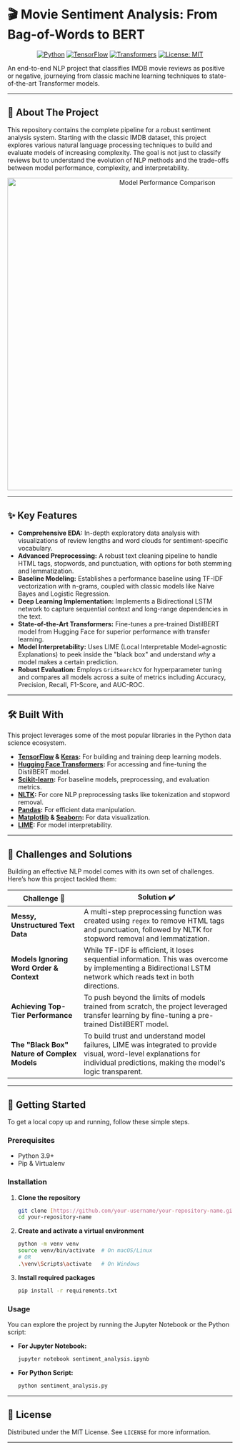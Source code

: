 # 🎬 Movie Sentiment Analysis: From Bag-of-Words to BERT

<div align="center">

[![Python](https://img.shields.io/badge/Python-3.9%2B-blue.svg?style=for-the-badge&logo=python)](https://www.python.org/)
[![TensorFlow](https://img.shields.io/badge/TensorFlow-2.x-orange.svg?style=for-the-badge&logo=tensorflow)](https://www.tensorflow.org/)
[![Transformers](https://img.shields.io/badge/🤗%20Transformers-4.x-yellow.svg?style=for-the-badge&logo=hugging-face)](https://huggingface.co/docs/transformers/index)
[![License: MIT](https://img.shields.io/badge/License-MIT-green.svg?style=for-the-badge)](https://opensource.org/licenses/MIT)

</div>

An end-to-end NLP project that classifies IMDB movie reviews as positive or negative, journeying from classic machine learning techniques to state-of-the-art Transformer models.

---

## 🌟 About The Project

This repository contains the complete pipeline for a robust sentiment analysis system. Starting with the classic IMDB dataset, this project explores various natural language processing techniques to build and evaluate models of increasing complexity. The goal is not just to classify reviews but to understand the evolution of NLP methods and the trade-offs between model performance, complexity, and interpretability.

<p align="center">
  <img src="https://i.imgur.com/gK9q05P.png" alt="Model Performance Comparison" width="700"/>
</p>

---

## ✨ Key Features

* **Comprehensive EDA:** In-depth exploratory data analysis with visualizations of review lengths and word clouds for sentiment-specific vocabulary.
* **Advanced Preprocessing:** A robust text cleaning pipeline to handle HTML tags, stopwords, and punctuation, with options for both stemming and lemmatization.
* **Baseline Modeling:** Establishes a performance baseline using TF-IDF vectorization with n-grams, coupled with classic models like Naive Bayes and Logistic Regression.
* **Deep Learning Implementation:** Implements a Bidirectional LSTM network to capture sequential context and long-range dependencies in the text.
* **State-of-the-Art Transformers:** Fine-tunes a pre-trained DistilBERT model from Hugging Face for superior performance with transfer learning.
* **Model Interpretability:** Uses LIME (Local Interpretable Model-agnostic Explanations) to peek inside the "black box" and understand *why* a model makes a certain prediction.
* **Robust Evaluation:** Employs `GridSearchCV` for hyperparameter tuning and compares all models across a suite of metrics including Accuracy, Precision, Recall, F1-Score, and AUC-ROC.

---

## 🛠️ Built With

This project leverages some of the most popular libraries in the Python data science ecosystem.

* **[TensorFlow](https://www.tensorflow.org/) & [Keras](https://keras.io/):** For building and training deep learning models.
* **[Hugging Face Transformers](https://huggingface.co/docs/transformers/index):** For accessing and fine-tuning the DistilBERT model.
* **[Scikit-learn](https://scikit-learn.org/):** For baseline models, preprocessing, and evaluation metrics.
* **[NLTK](https://www.nltk.org/):** For core NLP preprocessing tasks like tokenization and stopword removal.
* **[Pandas](https://pandas.pydata.org/):** For efficient data manipulation.
* **[Matplotlib](https://matplotlib.org/) & [Seaborn](https://seaborn.pydata.org/):** For data visualization.
* **[LIME](https://github.com/marcotcr/lime):** For model interpretability.

---

## 🧠 Challenges and Solutions

Building an effective NLP model comes with its own set of challenges. Here’s how this project tackled them:

| Challenge 🤔                                     | Solution ✔️                                                                                                                                              |
| ------------------------------------------------ | -------------------------------------------------------------------------------------------------------------------------------------------------------- |
| **Messy, Unstructured Text Data** | A multi-step preprocessing function was created using `regex` to remove HTML tags and punctuation, followed by NLTK for stopword removal and lemmatization. |
| **Models Ignoring Word Order & Context** | While TF-IDF is efficient, it loses sequential information. This was overcome by implementing a Bidirectional LSTM network which reads text in both directions.  |
| **Achieving Top-Tier Performance** | To push beyond the limits of models trained from scratch, the project leveraged transfer learning by fine-tuning a pre-trained DistilBERT model.             |
| **The "Black Box" Nature of Complex Models** | To build trust and understand model failures, LIME was integrated to provide visual, word-level explanations for individual predictions, making the model's logic transparent. |

---

## 🚀 Getting Started

To get a local copy up and running, follow these simple steps.

### Prerequisites

* Python 3.9+
* Pip & Virtualenv

### Installation

1.  **Clone the repository**
    ```sh
    git clone [https://github.com/your-username/your-repository-name.git](https://github.com/your-username/your-repository-name.git)
    cd your-repository-name
    ```
2.  **Create and activate a virtual environment**
    ```sh
    python -m venv venv
    source venv/bin/activate  # On macOS/Linux
    # OR
    .\venv\Scripts\activate   # On Windows
    ```
3.  **Install required packages**
    ```sh
    pip install -r requirements.txt
    ```

### Usage

You can explore the project by running the Jupyter Notebook or the Python script:

* **For Jupyter Notebook:**
    ```sh
    jupyter notebook sentiment_analysis.ipynb
    ```
* **For Python Script:**
    ```sh
    python sentiment_analysis.py
    ```

---

## 📄 License

Distributed under the MIT License. See `LICENSE` for more information.

---
